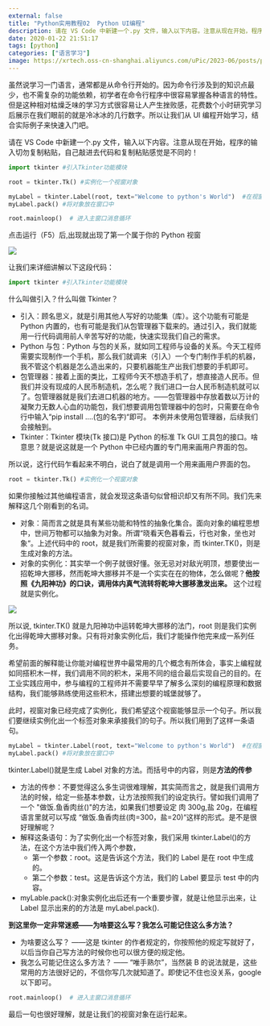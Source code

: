```yaml
---
external: false
title: "Python实用教程02  Python UI编程"
description: 请在 VS Code 中新建一个.py 文件，输入以下内容。注意从现在开始，程序的输入切勿复制粘贴，自己敲进去代码和复制粘贴感觉是不同的！
date: 2020-01-22 21:51:17
tags: [python]
categories: ["语言学习"]
image: https://xrtech.oss-cn-shanghai.aliyuncs.com/uPic/2023-06/posts/python-shi-yong-jiao-cheng-02-python-ui-bian-cheng.jpeg
---
```


虽然说学习一门语言，通常都是从命令行开始的。因为命令行涉及到的知识点最少，也不需复杂的功能依赖，初学者在命令行程序中很容易掌握各种语言的特性。但是这种相对枯燥乏味的学习方式很容易让人产生挫败感，花费数个小时研究学习后展示在我们眼前的就是冷冰冰的几行数字。所以让我们从 UI 编程开始学习，结合实际例子来快速入门吧。

请在 VS Code 中新建一个.py 文件，输入以下内容。注意从现在开始，程序的输入切勿复制粘贴，自己敲进去代码和复制粘贴感觉是不同的！

```python
import tkinter #引入Tkinter功能模块

root = tkinter.Tk() #实例化一个视窗对象

myLabel = tkinter.Label(root, text="Welcome to python's World")  #在视窗对象中实例化一个Label对象
myLabel.pack() #将对象放在窗口中

root.mainloop()  # 进入主窗口消息循环
```

点击运行（F5）后,出现就出现了第一个属于你的 Python 视窗

![](https://xrtech.oss-cn-shanghai.aliyuncs.com/uPic/2023-06/posts/1579701131042.png)

让我们来详细讲解以下这段代码：

```python
import tkinter #引入Tkinter功能模块
```

什么叫做引入？什么叫做 Tkinter？

- 引入：顾名思义，就是引用其他人写好的功能集（库）。这个功能有可能是 Python 内置的，也有可能是我们从包管理器下载来的。通过引入，我们就能用一行代码调用前人辛苦写好的功能，快速实现我们自己的需求。
- Python 与包：Python 与包的关系，就如同工程师与设备的关系。今天工程师需要实现制作一个手机，那么我们就调来（引入）一个专门制作手机的机器，我不管这个机器是怎么造出来的，只要机器能生产出我们想要的手机即可。
- 包管理器：接着上面的类比，工程师今天不想造手机了，想直接造人民币。但我们并没有现成的人民币制造机，怎么呢？我们进口一台人民币制造机就可以了。包管理器就是我们去进口机器的地方。——包管理器中存放着数以万计的凝聚力无数人心血的功能包，我们想要调用包管理器中的包时，只需要在命令行中输入“pip install ....(包的名字)“即可。 本例并未使用包管理器，后续我们会接触到。
- Tkinter：Tkinter 模块(Tk 接口)是 Python 的标准 Tk GUI 工具包的接口。啥意思？就是说这就是一个 Python 中已经内置的专门用来画用户界面的包。

所以说，这行代码乍看起来不明白，说白了就是调用一个用来画用户界面的包。

```python
root = tkinter.Tk() #实例化一个视窗对象
```

如果你接触过其他编程语言，就会发现这条语句似曾相识却又有所不同。我们先来解释这几个刚看到的名词。

- 对象：简而言之就是具有某些功能和特性的抽象化集合。面向对象的编程思想中，世间万物都可以抽象为对象。所谓“晓看天色暮看云，行也对象，坐也对象“。上述代码中的 root，就是我们所需要的视窗对象，而 tkinter.TK()，则是生成对象的方法。
- 对象的实例化：其实举一个例子就很好懂。张无忌对对敌光明顶，想要使出一招乾坤大挪移，然而乾坤大挪移并不是一个实实在在的物体，怎么做呢？**他按照《九阳神功》的口诀，调用体内真气流转将乾坤大挪移激发出来。** 这个过程就是实例化。

![](https://xrtech.oss-cn-shanghai.aliyuncs.com/uPic/2023-06/posts/1579701158947.gif)

所以说, tkinter.TK() 就是九阳神功中运转乾坤大挪移的法门，root 则是我们实例化出得乾坤大挪移对象。只有将对象实例化后，我们才能操作他完来成一系列任务。

希望前面的解释能让你能对编程世界中最常用的几个概念有所体会，事实上编程就如同搭积木一样，我们调用不同的积木，采用不同的组合最后实现自己的目的。在工业实践应用中，参与编程的工程师并不需要早早了解多么深刻的编程原理和数据结构，我们能够熟练使用这些积木，搭建出想要的城堡就够了。

此时，视窗对象已经完成了实例化，我们希望这个视窗能够显示一个句子。所以我们要继续实例化出一个标签对象来承接我们的句子。所以我们用到了这样一条语句。

```python
myLabel = tkinter.Label(root, text="Welcome to python's World")  #在视窗对象中实例化一个Label对象
myLabel.pack() #将对象放在窗口中
```

tkinter.Label()就是生成 Label 对象的方法。而括号中的内容，则是**方法的传参**

- 方法的传参：不要觉得这么多生词很难理解，其实简而言之，就是我们调用方法的时候，给定一些基本参数，让方法按照我们的设定执行。譬如我们调用了一个 "做饭.鱼香肉丝()"的方法，如果我们想要设定 肉 300g,盐 20g，在编程语言里就可以写成 “做饭.鱼香肉丝(肉=300，盐=20)“这样的形式。是不是很好理解呢？
- 解释这条语句：为了实例化出一个标签对象，我们采用 tkinter.Label()的方法，在这个方法中我们传入两个参数，
  - 第一个参数：root。这是告诉这个方法，我们的 Label 是在 root 中生成的。
  - 第二个参数：test。这是告诉这个方法，我们的 Label 要显示 test 中的内容。
- myLable.pack():对象实例化出后还有一个重要步骤，就是让他显示出来，让 Label 显示出来的的方法是 myLabel.pack().

**到这里你一定非常迷惑——为啥要这么写？我怎么可能记住这么多方法？**

- 为啥要这么写？ ——这是 tkinter 的作者规定的，你按照他的规定写就好了，以后当你自己写方法的时候你也可以很方便的规定他。
- 我怎么可能记住这么多方法？ —— “唯手熟尔”，当然装 B 的说法就是，这些常用的方法很好记的，不信你写几次就知道了。即使记不住也没关系，google 以下即可。

```python
root.mainloop()  # 进入主窗口消息循环
```

最后一句也很好理解，就是让我们的视窗对象在运行起来。
